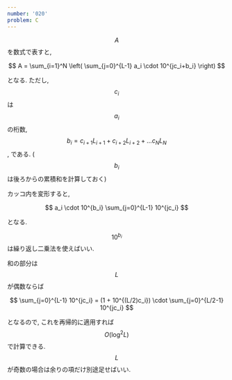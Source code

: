 ```yaml
---
number: '020'
problem: C
---
```

$$ A $$ を数式で表すと,

$$
A = \sum_{i=1}^N \left( \sum_{j=0}^{L-1} a_i \cdot 10^{jc_i+b_i} \right)
$$

となる. ただし, $$ c_i $$ は $$ a_i $$ の桁数, $$ b_i = c_{i+1}L_{i+1} + c_{i+2}L_{i+2} + \dots c_NL_N $$, である. ($$ b_i $$ は後ろからの累積和を計算しておく)

カッコ内を変形すると,

$$
a_i \cdot 10^{b_i} \sum_{j=0}^{L-1} 10^{jc_i}
$$

となる.

$$ 10^{b_i} $$ は繰り返し二乗法を使えばいい.

和の部分は $$ L $$ が偶数ならば

$$
\sum_{j=0}^{L-1} 10^{jc_i} = (1 + 10^{(L/2)c_i}) \cdot \sum_{j=0}^{L/2-1} 10^{jc_i}
$$

となるので, これを再帰的に適用すれば $$ O(\log^2 L) $$ で計算できる. $$ L $$ が奇数の場合は余りの項だけ別途足せばいい.
